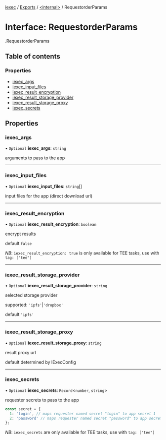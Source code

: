 [iexec](../README.md) / [Exports](../modules.md) / [<internal\>](../modules/internal_.md) / RequestorderParams

# Interface: RequestorderParams

[<internal>](../modules/internal_.md).RequestorderParams

## Table of contents

### Properties

- [iexec\_args](internal_.RequestorderParams.md#iexec_args)
- [iexec\_input\_files](internal_.RequestorderParams.md#iexec_input_files)
- [iexec\_result\_encryption](internal_.RequestorderParams.md#iexec_result_encryption)
- [iexec\_result\_storage\_provider](internal_.RequestorderParams.md#iexec_result_storage_provider)
- [iexec\_result\_storage\_proxy](internal_.RequestorderParams.md#iexec_result_storage_proxy)
- [iexec\_secrets](internal_.RequestorderParams.md#iexec_secrets)

## Properties

### iexec\_args

• `Optional` **iexec\_args**: `string`

arguments to pass to the app

___

### iexec\_input\_files

• `Optional` **iexec\_input\_files**: `string`[]

input files for the app (direct download url)

___

### iexec\_result\_encryption

• `Optional` **iexec\_result\_encryption**: `boolean`

encrypt results

default `false`

_NB_: `iexec_result_encryption: true` is only available for TEE tasks, use with `tag: ["tee"]`

___

### iexec\_result\_storage\_provider

• `Optional` **iexec\_result\_storage\_provider**: `string`

selected storage provider

supported: `'ipfs'`|`'dropbox'`

default `'ipfs'`

___

### iexec\_result\_storage\_proxy

• `Optional` **iexec\_result\_storage\_proxy**: `string`

result proxy url

default determined by IExecConfig

___

### iexec\_secrets

• `Optional` **iexec\_secrets**: `Record`<`number`, `string`\>

requester secrets to pass to the app

```js
const secret = {
  1: 'login', // maps requester named secret "login" to app secret 1
  2: 'password' // maps requester named secret "password" to app secret 2
};
```

_NB_: `iexec_secrets` are only available for TEE tasks, use with `tag: ["tee"]`
